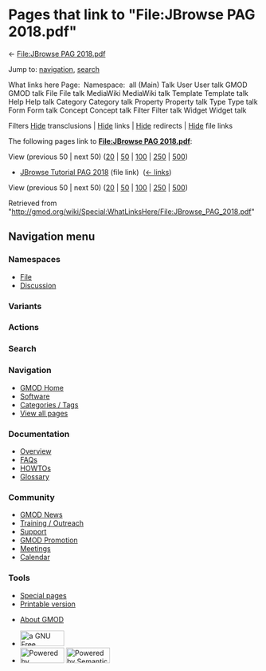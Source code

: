<div id="mw-page-base" class="noprint">

</div>

<div id="mw-head-base" class="noprint">

</div>

<div id="content" class="mw-body" role="main">

<span id="top"></span>

<div id="mw-js-message" style="display:none;">

</div>



# <span dir="auto">Pages that link to "File:JBrowse PAG 2018.pdf"</span>

<div id="bodyContent">

<div id="contentSub">

← [File:JBrowse PAG
2018.pdf](/wiki/File:JBrowse_PAG_2018.pdf "File:JBrowse PAG 2018.pdf")

</div>

<div id="jump-to-nav" class="mw-jump">

Jump to: [navigation](#mw-navigation), [search](#p-search)

</div>

<div id="mw-content-text">

What links here Page:  Namespace:  all (Main) Talk User User talk GMOD
GMOD talk File File talk MediaWiki MediaWiki talk Template Template talk
Help Help talk Category Category talk Property Property talk Type Type
talk Form Form talk Concept Concept talk Filter Filter talk Widget
Widget talk

Filters
[Hide](/mediawiki/index.php?title=Special:WhatLinksHere/File:JBrowse_PAG_2018.pdf&hidetrans=1 "Special:WhatLinksHere/File:JBrowse PAG 2018.pdf")
transclusions \|
[Hide](/mediawiki/index.php?title=Special:WhatLinksHere/File:JBrowse_PAG_2018.pdf&hidelinks=1 "Special:WhatLinksHere/File:JBrowse PAG 2018.pdf")
links \|
[Hide](/mediawiki/index.php?title=Special:WhatLinksHere/File:JBrowse_PAG_2018.pdf&hideredirs=1 "Special:WhatLinksHere/File:JBrowse PAG 2018.pdf")
redirects \|
[Hide](/mediawiki/index.php?title=Special:WhatLinksHere/File:JBrowse_PAG_2018.pdf&hideimages=1 "Special:WhatLinksHere/File:JBrowse PAG 2018.pdf")
file links

The following pages link to **[File:JBrowse PAG
2018.pdf](/wiki/File:JBrowse_PAG_2018.pdf "File:JBrowse PAG 2018.pdf")**:

View (previous 50 \| next 50)
([20](/mediawiki/index.php?title=Special:WhatLinksHere/File:JBrowse_PAG_2018.pdf&limit=20 "Special:WhatLinksHere/File:JBrowse PAG 2018.pdf")
\|
[50](/mediawiki/index.php?title=Special:WhatLinksHere/File:JBrowse_PAG_2018.pdf&limit=50 "Special:WhatLinksHere/File:JBrowse PAG 2018.pdf")
\|
[100](/mediawiki/index.php?title=Special:WhatLinksHere/File:JBrowse_PAG_2018.pdf&limit=100 "Special:WhatLinksHere/File:JBrowse PAG 2018.pdf")
\|
[250](/mediawiki/index.php?title=Special:WhatLinksHere/File:JBrowse_PAG_2018.pdf&limit=250 "Special:WhatLinksHere/File:JBrowse PAG 2018.pdf")
\|
[500](/mediawiki/index.php?title=Special:WhatLinksHere/File:JBrowse_PAG_2018.pdf&limit=500 "Special:WhatLinksHere/File:JBrowse PAG 2018.pdf"))

- [JBrowse Tutorial PAG
  2018](/wiki/JBrowse_Tutorial_PAG_2018 "JBrowse Tutorial PAG 2018")
  (file link) ‎ <span class="mw-whatlinkshere-tools">([←
  links](/mediawiki/index.php?title=Special:WhatLinksHere&target=JBrowse+Tutorial+PAG+2018 "Special:WhatLinksHere"))</span>

View (previous 50 \| next 50)
([20](/mediawiki/index.php?title=Special:WhatLinksHere/File:JBrowse_PAG_2018.pdf&limit=20 "Special:WhatLinksHere/File:JBrowse PAG 2018.pdf")
\|
[50](/mediawiki/index.php?title=Special:WhatLinksHere/File:JBrowse_PAG_2018.pdf&limit=50 "Special:WhatLinksHere/File:JBrowse PAG 2018.pdf")
\|
[100](/mediawiki/index.php?title=Special:WhatLinksHere/File:JBrowse_PAG_2018.pdf&limit=100 "Special:WhatLinksHere/File:JBrowse PAG 2018.pdf")
\|
[250](/mediawiki/index.php?title=Special:WhatLinksHere/File:JBrowse_PAG_2018.pdf&limit=250 "Special:WhatLinksHere/File:JBrowse PAG 2018.pdf")
\|
[500](/mediawiki/index.php?title=Special:WhatLinksHere/File:JBrowse_PAG_2018.pdf&limit=500 "Special:WhatLinksHere/File:JBrowse PAG 2018.pdf"))

</div>

<div class="printfooter">

Retrieved from
"<http://gmod.org/wiki/Special:WhatLinksHere/File:JBrowse_PAG_2018.pdf>"

</div>

<div id="catlinks" class="catlinks catlinks-allhidden">

</div>

<div class="visualClear">

</div>

</div>

</div>

<div id="mw-navigation">

## Navigation menu

<div id="mw-head">



<div id="left-navigation">

<div id="p-namespaces" class="vectorTabs" role="navigation"
aria-labelledby="p-namespaces-label">

### Namespaces

- <span id="ca-nstab-image"><a href="/wiki/File:JBrowse_PAG_2018.pdf" accesskey="c"
  title="View the file page [c]">File</a></span>
- <span id="ca-talk"><a
  href="/mediawiki/index.php?title=File_talk:JBrowse_PAG_2018.pdf&amp;action=edit&amp;redlink=1"
  accesskey="t"
  title="Discussion about the content page [t]">Discussion</a></span>

</div>

<div id="p-variants" class="vectorMenu emptyPortlet" role="navigation"
aria-labelledby="p-variants-label">

### 

### Variants[](#)

<div class="menu">

</div>

</div>

</div>

<div id="right-navigation">



<div id="p-cactions" class="vectorMenu emptyPortlet" role="navigation"
aria-labelledby="p-cactions-label">

### Actions[](#)

<div class="menu">

</div>

</div>

<div id="p-search" role="search">

### Search

<div id="simpleSearch">

</div>

</div>

</div>

</div>

<div id="mw-panel">

<div id="p-logo" role="banner">

<a href="/wiki/Main_Page"
style="background-image: url(http://gmod.org/images/GMOD-cogs.png);"
title="Visit the main page"></a>

</div>

<div id="p-Navigation" class="portal" role="navigation"
aria-labelledby="p-Navigation-label">

### Navigation

<div class="body">

- <span id="n-GMOD-Home">[GMOD Home](/wiki/Main_Page)</span>
- <span id="n-Software">[Software](/wiki/GMOD_Components)</span>
- <span id="n-Categories-.2F-Tags">[Categories /
  Tags](/wiki/Categories)</span>
- <span id="n-View-all-pages">[View all
  pages](/wiki/Special:AllPages)</span>

</div>

</div>

<div id="p-Documentation" class="portal" role="navigation"
aria-labelledby="p-Documentation-label">

### Documentation

<div class="body">

- <span id="n-Overview">[Overview](/wiki/Overview)</span>
- <span id="n-FAQs">[FAQs](/wiki/Category:FAQ)</span>
- <span id="n-HOWTOs">[HOWTOs](/wiki/Category:HOWTO)</span>
- <span id="n-Glossary">[Glossary](/wiki/Glossary)</span>

</div>

</div>

<div id="p-Community" class="portal" role="navigation"
aria-labelledby="p-Community-label">

### Community

<div class="body">

- <span id="n-GMOD-News">[GMOD News](/wiki/GMOD_News)</span>
- <span id="n-Training-.2F-Outreach">[Training /
  Outreach](/wiki/Training_and_Outreach)</span>
- <span id="n-Support">[Support](/wiki/Support)</span>
- <span id="n-GMOD-Promotion">[GMOD
  Promotion](/wiki/GMOD_Promotion)</span>
- <span id="n-Meetings">[Meetings](/wiki/Meetings)</span>
- <span id="n-Calendar">[Calendar](/wiki/Calendar)</span>

</div>

</div>

<div id="p-tb" class="portal" role="navigation"
aria-labelledby="p-tb-label">

### Tools

<div class="body">

- <span id="t-specialpages"><a href="/wiki/Special:SpecialPages" accesskey="q"
  title="A list of all special pages [q]">Special pages</a></span>
- <span id="t-print"><a
  href="/mediawiki/index.php?title=Special:WhatLinksHere/File:JBrowse_PAG_2018.pdf&amp;printable=yes"
  rel="alternate" accesskey="p"
  title="Printable version of this page [p]">Printable version</a></span>

</div>

</div>

</div>

</div>

<div id="footer" role="contentinfo">

- <span id="footer-places-about">[About
  GMOD](/wiki/GMOD:About "GMOD:About")</span>

<!-- -->

- <span id="footer-copyrightico">[<img src="http://www.gnu.org/graphics/gfdl-logo-small.png" width="88"
  height="31" alt="a GNU Free Documentation License" />](http://www.gnu.org/licenses/fdl-1.3.html)</span>
- <span id="footer-poweredbyico">[<img src="/mediawiki/skins/common/images/poweredby_mediawiki_88x31.png"
  width="88" height="31" alt="Powered by MediaWiki" />](//www.mediawiki.org/)
  [<img
  src="/mediawiki/extensions/SemanticMediaWiki/includes/../resources/images/smw_button.png"
  width="88" height="31" alt="Powered by Semantic MediaWiki" />](https://www.semantic-mediawiki.org/wiki/Semantic_MediaWiki)</span>

<div style="clear:both">

</div>

</div>
